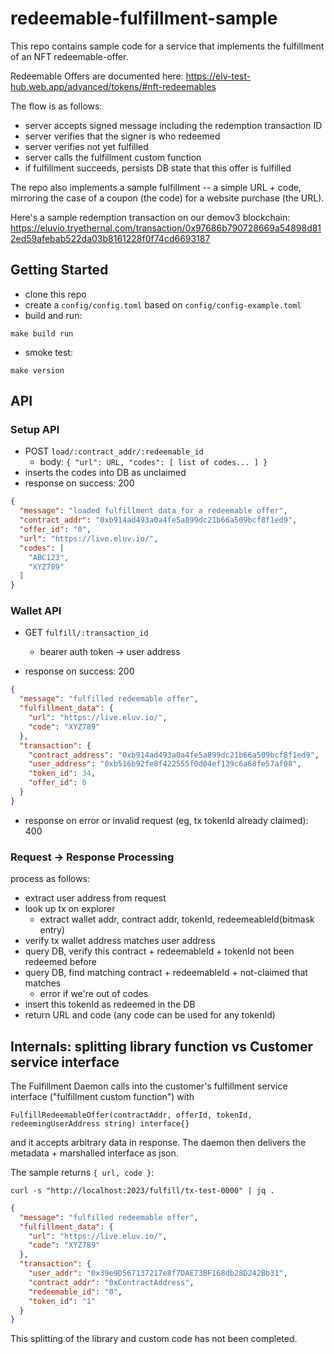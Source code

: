 # redeemable-fulfillment-sample

This repo contains sample code for a service that implements the fulfillment of an NFT redeemable-offer.

Redeemable Offers are documented here: https://elv-test-hub.web.app/advanced/tokens/#nft-redeemables

The flow is as follows:
 - server accepts signed message including the redemption transaction ID
 - server verifies that the signer is who redeemed
 - server verifies not yet fulfilled
 - server calls the fulfillment custom function
 - if fulfillment succeeds, persists DB state that this offer is fulfilled

The repo also implements a sample fulfillment -- a simple URL + code, mirroring the case of a coupon (the code) for a website purchase (the URL).

Here's a sample redemption transaction on our demov3 blockchain:
https://eluvio.tryethernal.com/transaction/0x97686b790728669a54898d812ed59afebab522da03b8161228f0f74cd6693187


## Getting Started

- clone this repo
- create a `config/config.toml` based on `config/config-example.toml`
- build and run:
```
make build run
```
- smoke test:
```
make version
```


## API

### Setup API

- POST `load/:contract_addr/:redeemable_id`
  - body: `{ "url": URL, "codes": [ list of codes... ] }`
- inserts the codes into DB as unclaimed
- response on success: 200
```json
{
  "message": "loaded fulfillment data for a redeemable offer",
  "contract_addr": "0xb914ad493a0a4fe5a899dc21b66a509bcf8f1ed9",
  "offer_id": "0",
  "url": "https://live.eluv.io/",
  "codes": [
    "ABC123",
    "XYZ789"
  ]
}
```

### Wallet API

- GET `fulfill/:transaction_id`
  - bearer auth token -> user address

- response on success: 200
```json
{
  "message": "fulfilled redeemable offer",
  "fulfillment_data": {
    "url": "https://live.eluv.io/",
    "code": "XYZ789"
  },
  "transaction": {
    "contract_address": "0xb914ad493a0a4fe5a899dc21b66a509bcf8f1ed9",
    "user_address": "0xb516b92fe8f422555f0d04ef139c6a68fe57af08",
    "token_id": 34,
    "offer_id": 0
  }
}
```
- response on error or invalid request (eg, tx tokenId already claimed): 400


### Request -> Response Processing

process as follows:
- extract user address from request
- look up tx on explorer 
  - extract wallet addr, contract addr, tokenId, redeemeableId(bitmask entry)
- verify tx wallet address matches user address
- query DB, verify this contract + redeemableId + tokenId not been redeemed before
- query DB, find matching contract + redeemableId + not-claimed that matches 
   - error if we're out of codes
- insert this tokenId as redeemed in the DB
- return URL and code (any code can be used for any tokenId)


## Internals: splitting library function vs Customer service interface

The Fulfillment Daemon calls into the customer's fulfillment service 
interface ("fulfillment custom function") with
```
FulfillRedeemableOffer(contractAddr, offerId, tokenId, redeemingUserAddress string) interface{}
```
and it accepts arbitrary data in response.  The daemon then delivers the
metadata + marshalled interface as json.

The sample returns `{ url, code }`:

`curl -s "http://localhost:2023/fulfill/tx-test-0000" | jq .`
```json
{
  "message": "fulfilled redeemable offer",
  "fulfillment_data": {
    "url": "https://live.eluv.io/",
    "code": "XYZ789"
  },
  "transaction": {
    "user_addr": "0x39e9D567137217e8f7DAE73BF168db28D242Bb31",
    "contract_addr": "0xContractAddress",
    "redeemable_id": "0",
    "token_id": "1"
  }
}
```

This splitting of the library and custom code has not been completed.

